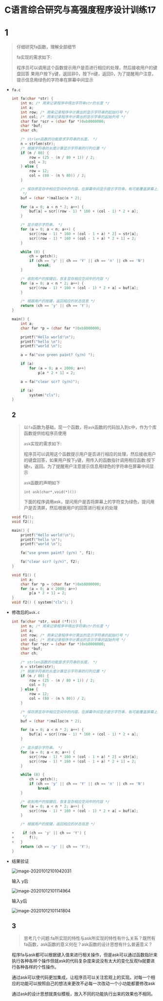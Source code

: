 # C语言综合研究与高强度程序设计训练17

# 1

> 仔细研究fa函数，理解全部细节
>
> fa实现的需求如下:
>
> 程序员可以调用这个函数提示用户是否进行相应的处理，然后接收用户的键盘回答
> 果用户按下y键，返回非0，按下n键，返回0，为了提醒用户注意，提示信息用绿色的字符串在屏幕中间显示

- `fa.c`

  ```c
  int fa(char *str) {
      int n; /* 用来记录程序中得出字符串str的长度 */
      int a;
      int row; /* 用来记录程序中计算出的显示字符串的起始行号 */
      int col; /* 用来记录程序中计算出的显示字串的起始列号 */
      char far *scr = (char far *)0xb8000000;
      char *buf;
      char ch;
  
      /* strlen函数的功能是求字符串的长度。 */
      n = strlen(str);
      /* 根据字符串的长度计算显示字符串的行列位置 */
      if (n / 80) {
          row = (25 - (n / 80 + 1)) / 2;
          col = 3;
      } else {
          row = 12;
          col = (80 - (n % 80)) / 2;
      }
  
      /* 保存原显存中相应空间中的内容。在屏幕中间显示提示字符串，有可能覆盖屏幕上原有的信息所以，在显示提示字符串前，将原来显存中相应空间里的内容保存起来，在函数返回前可以进行恢复，
       */
      buf = (char *)malloc(n * 2);
  
      for (a = 0; a < n * 2; a++) {
          buf[a] = scr[(row - 1) * 160 + (col - 1) * 2 + a];
      }
  
      /* 显示提示字符串。 */
      for (a = 0; a < n; a++) {
          scr[(row - 1) * 160 + (col - 1 + a) * 2] = str[a];
          scr[(row - 1) * 160 + (col - 1 + a) * 2 + 1] = 2;
      }
  
      while (8) {
          ch = getch();
          if (ch == 'y' || ch == 'Y' || ch == 'n' || ch == 'N')
              break;
      }
  
      /* 收到用户的按键后，恢复显存相应空间中的内容 */
      for (a = 0; a < n * 2; a++) {
          scr[(row - 1) * 160 + (col - 1) * 2 + a] = buf[a];
      }
  
      /* 根据用户的按键，返回相应的状态信息 */
      return (ch == 'y' || ch == 'Y');
  }
  
  main() {
      int a;
      char far *p = (char far *)0xb8000000;
  
      printf("Hello world!\n");
      printf("hello \n");
      printf("world \n");
  
      a = fa("use green paint? (y/n) ");
  
      if (a)
          for (a = 0; a < 2000; a++)
              p[a * 2 + 1] = 2;
  
      a = fa("clear scr? (y/n)");
  
      if (a)
          system("cls");
  }
  ```

  

  

  ## 2

  >  以`fa`函数为基础，现一个函数，将`ask`函数的代码加入到c中，作为个库函数提供给程序员使用
  >
  > `ask`实现的需求如下:
  >
  > 程序员可以调用这个函数提示用户是否进行相应的处理，然后接收用户的键盘回答，如果用户按下`y`键，用传入的函数指针调用相应函数:按下键`n`，返回。为了提醒用户注意提示信息用绿色的字符串在屏幕中间显示
  >
  > `ask`函数的声明如下
  >
  > `int ask(char*,void(*)())`
  >
  > 下面的程序调用ask，提问用户是否将屏幕上的字符变为绿色，提问用户是否清屏，然后根据用户的回答进行相关的处理

  ```c
  void f1();
  void f2();
  
  main() {
      printf("Hello world!\n");
      printf("hello \n");
      printf("world \n");
  
      fa("use green paint? (y/n) ", f1);
  
      fa("clear scr? (y/n)", f2);
  }
  
  void f1() {
      int a;
      char far *p = (char far *)0xb8000000;
      for (a = 0; a < 2000; a++)
          p[a * 2 + 1] = 2;
  }
  void f2() { system("cls"); }
  ```

- 修改后的`ask.c`

  ```c
  int fa(char *str, void (*f)()) {
      int n; /* 用来记录程序中得出字符串str的长度 */
      int a;
      int row; /* 用来记录程序中计算出的显示字符串的起始行号 */
      int col; /* 用来记录程序中计算出的显示字串的起始列号 */
      char far *scr = (char far *)0xb8000000;
      char *buf;
      char ch;
  
      /* strlen函数的功能是求字符串的长度。 */
      n = strlen(str);
      /* 根据字符串的长度计算显示字符串的行列位置 */
      if (n / 80) {
          row = (25 - (n / 80 + 1)) / 2;
          col = 3;
      } else {
          row = 12;
          col = (80 - (n % 80)) / 2;
      }
  
      /* 保存原显存中相应空间中的内容。在屏幕中间显示提示字符串，有可能覆盖屏幕上原有的信息所以，在显示提示字符串前，将原来显存中相应空间里的内容保存起来，在函数返回前可以进行恢复，
       */
      buf = (char *)malloc(n * 2);
  
      for (a = 0; a < n * 2; a++) {
          buf[a] = scr[(row - 1) * 160 + (col - 1) * 2 + a];
      }
  
      /* 显示提示字符串。 */
      for (a = 0; a < n; a++) {
          scr[(row - 1) * 160 + (col - 1 + a) * 2] = str[a];
          scr[(row - 1) * 160 + (col - 1 + a) * 2 + 1] = 2;
      }
  
      while (8) {
          ch = getch();
          if (ch == 'y' || ch == 'Y' || ch == 'n' || ch == 'N')
              break;
      }
  
      /* 收到用户的按键后，恢复显存相应空间中的内容 */
      for (a = 0; a < n * 2; a++) {
          scr[(row - 1) * 160 + (col - 1) * 2 + a] = buf[a];
      }
  
      /* 根据用户的按键，返回相应的状态信息 */
  
  +    if (ch == 'y' || ch == 'Y') {
  +       f();
  +   }
      return (ch == 'y' || ch == 'Y');
  }
  ```

  

- 结果验证

  ![image-20201012101042031](https://gitee.com/bgst009/markdownPicUrl/raw/master/20201012101042.png)

  输入 y后

  ![image-20201012101114964](https://gitee.com/bgst009/markdownPicUrl/raw/master/20201012101115.png)

  输入y后

  ![image-20201012101141804](https://gitee.com/bgst009/markdownPicUrl/raw/master/20201012101142.png)

  

  ## 3

  > 思考几个问题:fa所实现的特性与ask所实现的特性有什么关系？既然有fa函数，ask函数的意义何在？ask函数的设计思想有什么普遍意义？

  程序fa与ask都可以根据键入值来进行相关操作，但是ask可以通过函数指针来执行各种各样个操作但就ask的代码复杂度来说没有太大的变化反观fa就要进行各种各样的个性操作。

  通过ask可以使代码更加集成，让程序员可以关注宏观上的实现。对每一个相应的功能可以按照自己的想法来更改不必每一次改动一个小功能都要修改ask

  通过ask的设计思想就类似模板，放入不同的功能执行出来的效果也不相同。

